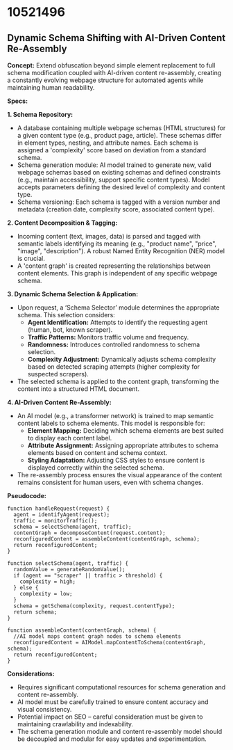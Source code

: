 # 10521496

## Dynamic Schema Shifting with AI-Driven Content Re-Assembly

**Concept:** Extend obfuscation beyond simple element replacement to full schema modification coupled with AI-driven content re-assembly, creating a constantly evolving webpage structure for automated agents while maintaining human readability.

**Specs:**

**1. Schema Repository:**

*   A database containing multiple webpage schemas (HTML structures) for a given content type (e.g., product page, article). These schemas differ in element types, nesting, and attribute names.  Each schema is assigned a 'complexity' score based on deviation from a standard schema.
*   Schema generation module:  AI model trained to generate new, valid webpage schemas based on existing schemas and defined constraints (e.g., maintain accessibility, support specific content types).  Model accepts parameters defining the desired level of complexity and content type.
*   Schema versioning: Each schema is tagged with a version number and metadata (creation date, complexity score, associated content type).

**2. Content Decomposition & Tagging:**

*   Incoming content (text, images, data) is parsed and tagged with semantic labels identifying its meaning (e.g., "product name", "price", "image", "description"). A robust Named Entity Recognition (NER) model is crucial.
*   A 'content graph' is created representing the relationships between content elements.  This graph is independent of any specific webpage schema.

**3. Dynamic Schema Selection & Application:**

*   Upon request, a ‘Schema Selector’ module determines the appropriate schema. This selection considers:
    *   **Agent Identification:** Attempts to identify the requesting agent (human, bot, known scraper).
    *   **Traffic Patterns:** Monitors traffic volume and frequency.
    *   **Randomness:** Introduces controlled randomness to schema selection.
    *   **Complexity Adjustment:** Dynamically adjusts schema complexity based on detected scraping attempts (higher complexity for suspected scrapers).
*   The selected schema is applied to the content graph, transforming the content into a structured HTML document.

**4. AI-Driven Content Re-Assembly:**

*   An AI model (e.g., a transformer network) is trained to map semantic content labels to schema elements. This model is responsible for:
    *   **Element Mapping:**  Deciding which schema elements are best suited to display each content label.
    *   **Attribute Assignment:**  Assigning appropriate attributes to schema elements based on content and schema context.
    *   **Styling Adaptation:** Adjusting CSS styles to ensure content is displayed correctly within the selected schema.
*   The re-assembly process ensures the visual appearance of the content remains consistent for human users, even with schema changes.

**Pseudocode:**

```
function handleRequest(request) {
  agent = identifyAgent(request);
  traffic = monitorTraffic();
  schema = selectSchema(agent, traffic);
  contentGraph = decomposeContent(request.content);
  reconfiguredContent = assembleContent(contentGraph, schema);
  return reconfiguredContent;
}

function selectSchema(agent, traffic) {
  randomValue = generateRandomValue();
  if (agent == "scraper" || traffic > threshold) {
    complexity = high;
  } else {
    complexity = low;
  }
  schema = getSchema(complexity, request.contentType);
  return schema;
}

function assembleContent(contentGraph, schema) {
  //AI model maps content graph nodes to schema elements
  reconfiguredContent = AIModel.mapContentToSchema(contentGraph, schema);
  return reconfiguredContent;
}
```

**Considerations:**

*   Requires significant computational resources for schema generation and content re-assembly.
*   AI model must be carefully trained to ensure content accuracy and visual consistency.
*   Potential impact on SEO – careful consideration must be given to maintaining crawlability and indexability.
*   The schema generation module and content re-assembly model should be decoupled and modular for easy updates and experimentation.